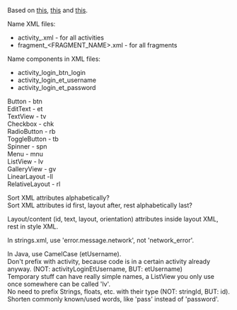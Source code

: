 Based on [this](http://source.android.com/source/code-style.html#follow-field-naming-conventions), [this](https://github.com/futurice/android-best-practices) and [this](http://stackoverflow.com/questions/12870537/android-naming-convention).  

Name XML files:

- activity_<ACTIVITY NAME>.xml - for all activities
- fragment_<FRAGMENT_NAME>.xml - for all fragments


Name components in XML files:

- activity_login_btn_login
- activity_login_et_username
- activity_login_et_password

Button - btn  
EditText - et  
TextView - tv  
Checkbox - chk  
RadioButton - rb  
ToggleButton - tb  
Spinner - spn  
Menu - mnu  
ListView - lv  
GalleryView - gv  
LinearLayout -ll  
RelativeLayout - rl  


Sort XML attributes alphabetically?  
Sort XML attributes id first, layout after, rest alphabetically last?  

Layout/content (id, text, layout, orientation) attributes inside layout XML, rest in style XML.  

In strings.xml, use 'error.message.network', not 'network_error'.  


In Java, use CamelCase (etUsername).  
Don't prefix with activity, because code is in a certain activity already anyway. (NOT: activityLoginEtUsername, BUT: etUsername)  
Temporary stuff can have really simple names, a ListView you only use once somewhere can be called 'lv'.  
No need to prefix Strings, floats, etc. with their type (NOT: stringId, BUT: id).  
Shorten commonly known/used words, like 'pass' instead of 'password'.  